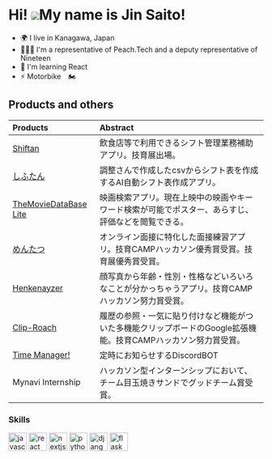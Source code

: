 Hi! ![](https://user-images.githubusercontent.com/18350557/176309783-0785949b-9127-417c-8b55-ab5a4333674e.gif)My name is Jin Saito!
=====================================================================================================================================

* 🌍  I live in Kanagawa, Japan
* 👨‍👨‍👦 I'm a representative of Peach.Tech and a deputy representative of Nineteen
* 🧠 I'm learning React
* ⚡ Motorbike　🏍

## Products and others
| Products | Abstract |
| :-- | :-- |
| [Shiftan](https://github.com/JinA293/shiftan-v2) | 飲食店等で利用できるシフト管理業務補助アプリ。技育展出場。 |
| [しふたん](https://github.com/JinA293/shiftan) | 調整さんで作成したcsvからシフト表を作成するAI自動シフト表作成アプリ。 |
| [TheMovieDataBase Lite](https://github.com/JinA293/TheMovieDatabaseLite_cs50FinalProject) | 映画検索アプリ。現在上映中の映画やキーワード検索が可能でポスター、あらすじ、評価などを閲覧できる。|
| [めんたつ](https://github.com/masachika-kamada/interview-practice) | オンライン面接に特化した面接練習アプリ。技育CAMPハッカソン優秀賞受賞。技育展優秀賞受賞。 |
| [Henkenayzer](https://github.com/shimizuyuta/hackathon_vol5) | 顔写真から年齢・性別・性格などいろいろなことが分かっちゃうアプリ。技育CAMPハッカソン努力賞受賞。 |
| [Clip-Roach](https://github.com/shimizuyuta/hackathon_vol4_0618)| 履歴の参照・一気に貼り付けなど機能がついた多機能クリップボードのGoogle拡張機能。技育CAMPハッカソン努力賞受賞。 |
| [Time Manager!](https://github.com/JinA293/TimeManager-) | 定時にお知らせするDiscordBOT |
| Mynavi Internship | ハッカソン型インターンシップにおいて、チーム目玉焼きサンドでグッドチーム賞受賞。 |


<!-- ### List of my portfolio -->

### Skills

<p align="left">
  <a target="_blank" rel="noreferrer"><img src="https://raw.githubusercontent.com/danielcranney/readme-generator/main/public/icons/skills/javascript-colored.svg" width="36" height="36" alt="javascript" /></a>
  <a target="_blank" rel="noreferrer"><img src="https://raw.githubusercontent.com/danielcranney/readme-generator/main/public/icons/skills/react-colored.svg" width="36" height="36" alt="react" /></a>
  <a target="_blank" rel="noreferrer"><img src="https://raw.githubusercontent.com/danielcranney/readme-generator/main/public/icons/skills/nextjs-colored.svg" width="36" height="36" alt="nextjs" /></a>
  <a　target="_blank" rel="noreferrer"><img src="https://raw.githubusercontent.com/danielcranney/readme-generator/main/public/icons/skills/python-colored.svg" width="36" height="36" alt="python" /></a>
  <a target="_blank" rel="noreferrer"><img src="https://raw.githubusercontent.com/danielcranney/readme-generator/main/public/icons/skills/django-colored.svg" width="36" height="36" alt="django" /></a>
  <a target="_blank" rel="noreferrer"><img src="https://raw.githubusercontent.com/danielcranney/readme-generator/main/public/icons/skills/flask-colored.svg" width="36" height="36" alt="flask" /></a>
</p>

<!--
### Socials

<p align="left"> 
  <a href="https://www.github.com/JinA293" target="_blank" rel="noreferrer"><img src="https://raw.githubusercontent.com/danielcranney/readme-generator/main/public/icons/socials/github.svg" width="32" height="32" /></a> 
  <a href="https://www.twitter.com/jin_pro_01" target="_blank" rel="noreferrer"><img src="https://raw.githubusercontent.com/danielcranney/readme-generator/main/public/icons/socials/twitter.svg" width="32" height="32" /></a>
</p>
-->

<p align="left"> 
<!--   <img alt="Top Langs" height="150px" src="https://github-readme-stats.vercel.app/api/top-langs/?username=JinA293&layout=compact&show_icons=true&theme=tokyonight" />
  <img alt="github stats" height="150px" src="https://github-readme-stats.vercel.app/api?username=JinA293&theme=tokyonight&show_icons=ture" /> -->
  <!--<img height="148px" src="https://github-readme-streak-stats.herokuapp.com/?user=JinA293&theme=dark" />-->
<!--   <img height="150px" width="485px"src="https://activity-graph.herokuapp.com/graph?username=JinA293&theme=react-dark" alt="GitHub Commits Graph" /> -->
</p>

<!-- [![trophy](https://github-profile-trophy.vercel.app/?username=JinA293&theme=onedark&column=7)](https://github.com/ryo-ma/github-profile-trophy) -->
<!--
<p align="left">
  <a href="https://github.com/JinA293/JinA293/">
    <img src="https://komarev.com/ghpvc/?username=JinA293" alt="JinA293" />
  </a>
  <a href="http://twitter.com/jin_pro_01">
    <img height="20" src="https://img.shields.io/twitter/follow/jin_pro_01?label=Twitter&logo=twitter&style=flat" />
  </a>
  <a href="https://github.com/JinA293">
    <img height="20" src="https://img.shields.io/github/followers/JinA293?label=follow&logo=github&style=flat" />
  </a>
</p>
-->
